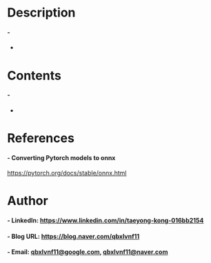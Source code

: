 

Description
=============

#### - 
  - 

Contents
=============
#### - 
  - 

References
=============

#### - Converting Pytorch models to onnx

https://pytorch.org/docs/stable/onnx.html

Author
=============

#### - LinkedIn: https://www.linkedin.com/in/taeyong-kong-016bb2154

#### - Blog URL: https://blog.naver.com/qbxlvnf11

#### - Email: qbxlvnf11@google.com, qbxlvnf11@naver.com


